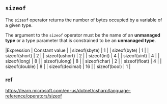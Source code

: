 ## `sizeof`
The `sizeof` operator returns the number of bytes occupied by a variable of a given type.


The argument to the `sizeof` operator must be the name of an **unmanaged type** or a type parameter that is constrained to be an **unmanaged type**.


|Expression	| Constant value |
| sizeof(sbyte)	| 1 |
| sizeof(byte)	| 1 |
| sizeof(short)	| 2 |
| sizeof(ushort) | 2 |
| sizeof(int)	| 4 |
| sizeof(uint) | 4 |
| sizeof(long) | 8 |
| sizeof(ulong)	| 8 |
| sizeof(char) | 2 |
| sizeof(float)	| 4 |
| sizeof(double) | 8 |
| sizeof(decimal)	| 16 |
| sizeof(bool) | 1 |


### ref
https://learn.microsoft.com/en-us/dotnet/csharp/language-reference/operators/sizeof

